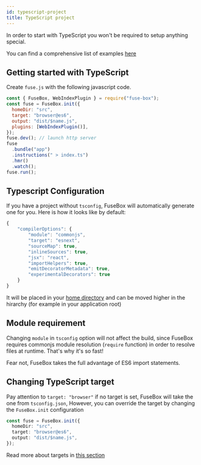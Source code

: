 ```yaml
---
id: typescript-project
title: TypeScript project
---
```


In order to start with TypeScript you won't be required to setup anything
special.

You can find a comprehensive list of examples
[here](https://github.com/fuse-box/fuse-box-examples/tree/master/examples)

## Getting started with TypeScript

Create `fuse.js` with the following javascript code.

```js
const { FuseBox, WebIndexPlugin } = require("fuse-box");
const fuse = FuseBox.init({
  homeDir: "src",
  target: "browser@es6",
  output: "dist/$name.js",
  plugins: [WebIndexPlugin()],
});
fuse.dev(); // launch http server
fuse
  .bundle("app")
  .instructions(" > index.ts")
  .hmr()
  .watch();
fuse.run();
```

## Typescript Configuration

If you have a project without `tsconfig`, FuseBox will automatically generate
one for you. Here is how it looks like by default:

```ts
{
    "compilerOptions": {
        "module": "commonjs",
        "target": "esnext",
        "sourceMap": true,
        "inlineSources": true,
        "jsx": "react",
        "importHelpers": true,
        "emitDecoratorMetadata": true,
        "experimentalDecorators": true
    }
}
```

It will be placed in your
[home directory](/docs/development/configuration#home-directory) and can be
moved higher in the hirarchy (for example in your application root)

## Module requirement

Changing `module` in `tsconfig` option will not affect the build, since FuseBox
requires commonjs module resolution (`require` function) in order to resolve
files at runtime. That's why it's so fast!

Fear not, FuseBox takes the full advantage of ES6 import statements.

## Changing TypeScript target

Pay attention to `target: "browser"` if no target is set, FuseBox will take the
one from `tsconfig.json`, However, you can override the target by changing the
`FuseBox.init` configuration

```ts
const fuse = FuseBox.init({
  homeDir: "src",
  target: "browser@es6",
  output: "dist/$name.js",
});
```

Read more about targets in [this section](/docs/guides/working-with-targets)
